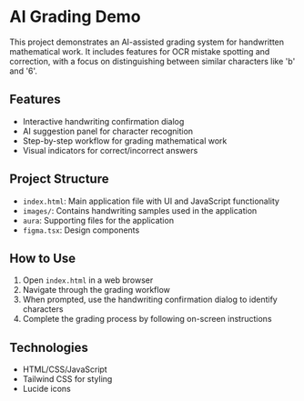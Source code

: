 # AI Grading Demo

This project demonstrates an AI-assisted grading system for handwritten mathematical work. It includes features for OCR mistake spotting and correction, with a focus on distinguishing between similar characters like 'b' and '6'.

## Features

- Interactive handwriting confirmation dialog
- AI suggestion panel for character recognition
- Step-by-step workflow for grading mathematical work
- Visual indicators for correct/incorrect answers

## Project Structure

- `index.html`: Main application file with UI and JavaScript functionality
- `images/`: Contains handwriting samples used in the application
- `aura`: Supporting files for the application
- `figma.tsx`: Design components

## How to Use

1. Open `index.html` in a web browser
2. Navigate through the grading workflow
3. When prompted, use the handwriting confirmation dialog to identify characters
4. Complete the grading process by following on-screen instructions

## Technologies

- HTML/CSS/JavaScript
- Tailwind CSS for styling
- Lucide icons